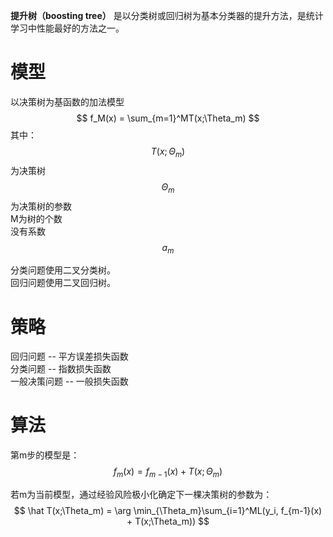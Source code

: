 **提升树（boosting tree）** 是以分类树或回归树为基本分类器的提升方法，是统计学习中性能最好的方法之一。  

# 模型

以决策树为基函数的加法模型  
$$
f_M(x) = \sum_{m=1}^MT(x;\Theta_m)
$$
其中：  
$$T(x;\Theta_m)$$为决策树  
$$\Theta_m$$为决策树的参数  
M为树的个数  
没有系数$$a_m$$

分类问题使用二叉分类树。  
回归问题使用二叉回归树。  

# 策略

回归问题 -- 平方误差损失函数  
分类问题 -- 指数损失函数  
一般决策问题 -- 一般损失函数

# 算法

第m步的模型是：  
$$
f_m(x) = f_{m-1}(x) + T(x;\Theta_m)
$$

若m为当前模型，通过经验风险极小化确定下一棵决策树的参数为：  
$$
\hat T(x;\Theta_m) = \arg \min_{\Theta_m}\sum_{i=1}^ML(y_i, f_{m-1}(x) + T(x;\Theta_m))
$$